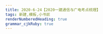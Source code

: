 ```yaml
---
title: 2020-6-24【2020一建通信与广电考点梳理】 
tags: 新建,模板,小书匠
renderNumberedHeading: true
grammar_cjkRuby: true
---
```


